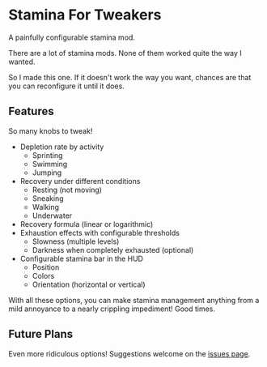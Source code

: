 # Stamina For Tweakers

A painfully configurable stamina mod.

There are a lot of stamina mods. None of them worked quite the way I wanted.

So I made this one. If it doesn't work the way you want, chances are that you can reconfigure it until it does.

## Features
So many knobs to tweak!
* Depletion rate by activity
  * Sprinting
  * Swimming
  * Jumping
* Recovery under different conditions
  * Resting (not moving)
  * Sneaking
  * Walking
  * Underwater
* Recovery formula (linear or logarithmic)
* Exhaustion effects with configurable thresholds
  * Slowness (multiple levels)
  * Darkness when completely exhausted (optional)
* Configurable stamina bar in the HUD
  * Position
  * Colors
  * Orientation (horizontal or vertical)

With all these options, you can make stamina management anything from a mild annoyance to a nearly crippling impediment! Good times.

## Future Plans
Even more ridiculous options! Suggestions welcome on the [issues page](https://github.com/murphy-slaw/staminafortweakers/issues).